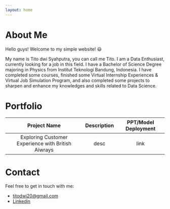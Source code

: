 ```yaml
---
layout: home
---
```


# About Me
Hello guys! Welcome to my simple website! 😃

My name is Tito dwi Syahputra, you can call me Tito. I am a Data Enthusiast, currently looking for a job in this field. I have a Bachelor of Science Degree majoring in Physics from Institut Teknologi Bandung, Indonesia. I have completed some courses, finished some Virtual Internship Experiences & Virtual Job Simulation Program, and also completed some projects to sharpen and enhance my knowledges and skills related to Data Science.

# Portfolio
| Project Name | Description | PPT/Model Deployment |
| :---: | :----: | :----: |
| Exploring Customer Experience with British Aiwrays | desc | link |

# Contact
Feel free to get in touch with me:
- titodwi20@gmail.com
- [Linkedin](https://www.linkedin.com/in/tito-dwi-syahputra/)
